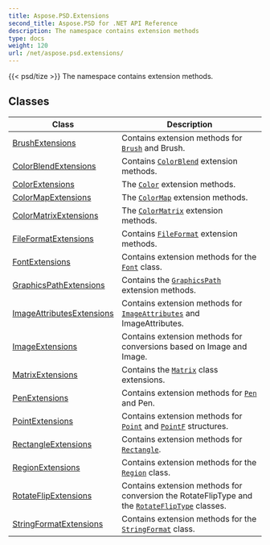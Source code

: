 ```yaml
---
title: Aspose.PSD.Extensions
second_title: Aspose.PSD for .NET API Reference
description: The namespace contains extension methods
type: docs
weight: 120
url: /net/aspose.psd.extensions/
---
```

{{< psd/tize >}}
The namespace contains extension methods.

## Classes

| Class | Description |
| --- | --- |
| [BrushExtensions](./brushextensions/) | Contains extension methods for [`Brush`](../aspose.psd/brush/) and Brush. |
| [ColorBlendExtensions](./colorblendextensions/) | Contains [`ColorBlend`](../aspose.psd/colorblend/) extension methods. |
| [ColorExtensions](./colorextensions/) | The [`Color`](../aspose.psd/color/) extension methods. |
| [ColorMapExtensions](./colormapextensions/) | The [`ColorMap`](../aspose.psd/colormap/) extension methods. |
| [ColorMatrixExtensions](./colormatrixextensions/) | The [`ColorMatrix`](../aspose.psd/colormatrix/) extension methods. |
| [FileFormatExtensions](./fileformatextensions/) | Contains [`FileFormat`](../aspose.psd/fileformat/) extension methods. |
| [FontExtensions](./fontextensions/) | Contains extension methods for the [`Font`](../aspose.psd/font/) class. |
| [GraphicsPathExtensions](./graphicspathextensions/) | Contains the [`GraphicsPath`](../aspose.psd/graphicspath/) extension methods. |
| [ImageAttributesExtensions](./imageattributesextensions/) | Contains extension methods for [`ImageAttributes`](../aspose.psd/imageattributes/) and ImageAttributes. |
| [ImageExtensions](./imageextensions/) | Contains extension methods for conversions based on Image and Image. |
| [MatrixExtensions](./matrixextensions/) | Contains the [`Matrix`](../aspose.psd/matrix/) class extensions. |
| [PenExtensions](./penextensions/) | Contains extension methods for [`Pen`](../aspose.psd/pen/) and Pen. |
| [PointExtensions](./pointextensions/) | Contains extension methods for [`Point`](../aspose.psd/point/) and [`PointF`](../aspose.psd/pointf/) structures. |
| [RectangleExtensions](./rectangleextensions/) | Contains extension methods for [`Rectangle`](../aspose.psd/rectangle/). |
| [RegionExtensions](./regionextensions/) | Contains extension methods for the [`Region`](../aspose.psd/region/) class. |
| [RotateFlipExtensions](./rotateflipextensions/) | Contains extension methods for conversion the RotateFlipType and the [`RotateFlipType`](../aspose.psd/rotatefliptype/) classes. |
| [StringFormatExtensions](./stringformatextensions/) | Contains extension methods for the [`StringFormat`](../aspose.psd/stringformat/) class. |


